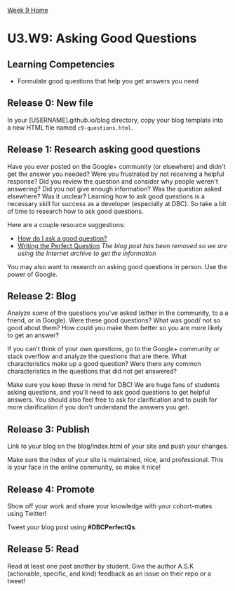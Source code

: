 [Week 9 Home](./)

# U3.W9: Asking Good Questions

## Learning Competencies
- Formulate good questions that help you get answers you need

## Release 0: New file

In your [USERNAME].github.io/blog directory, copy your blog template into a new HTML file named `c9-questions.html`.

## Release 1: Research asking good questions
Have you ever posted on the Google+ community (or elsewhere) and didn't get the answer you needed? Were you frustrated by not receiving a helpful response? Did you review the question and consider why people weren't answering? Did you not give enough information? Was the question asked elsewhere? Was it unclear? Learning how to ask good questions is a necessary skill for success as a developer (especially at DBC). So take a bit of time to research how to ask good questions.

Here are a couple resource suggestions:

- [How do I ask a good question?](http://stackoverflow.com/help/how-to-ask)
- [Writing the Perfect Question](http://web.archive.org/web/20140709094611/http://msmvps.com/blogs/jon_skeet/archive/2010/08/29/writing-the-perfect-question.aspx) *The blog post has been removed so we are using the Internet archive to get the information*

You may also want to research on asking good questions in person. Use the power of Google.

## Release 2: Blog
Analyze some of the questions you've asked (either in the community, to a a friend, or in Google). Were these good questions? What was good/ not so good about them? How could you make them better so you are more likely to get an answer?

If you can't think of your own questions, go to the Google+ community or stack overflow and analyze the questions that are there. What characteristics make up a good question? Were there any common characteristics in the questions that did not get answered?

Make sure you keep these in mind for DBC! We are huge fans of students asking questions, and you'll need to ask good questions to get helpful answers. You should also feel free to ask for clarification and to push for more clarification if you don't understand the answers you get.

## Release 3: Publish
Link to your blog on the blog/index.html of your site and push your changes.

Make sure the index of your site is maintained, nice, and professional. This is your face in the online community, so make it nice!

## Release 4: Promote

Show off your work and share your knowledge with your cohort-mates using Twitter!

Tweet your blog post using **#DBCPerfectQs**.

## Release 5: Read

Read at least one post another by student. Give the author A.S.K (actionable, specific, and kind) feedback as an issue on their repo or a tweet!